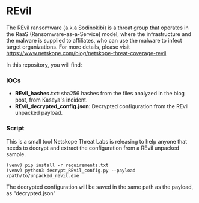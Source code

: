 # REvil
The REvil ransomware (a.k.a Sodinokibi) is a threat group that operates in the RaaS (Ransomware-as-a-Service) model, where the infrastructure and the malware is supplied to affiliates, who can use the malware to infect target organizations. For more details, please visit https://www.netskope.com/blog/netskope-threat-coverage-revil

In this repository, you will find:

### IOCs
* **REvil_hashes.txt**: sha256 hashes from the files analyzed in the blog post, from Kaseya's incident.
* **REvil_decrypted_config.json**: Decrypted configuration from the REvil unpacked payload.

### Script

This is a small tool Netskope Threat Labs is releasing to help anyone that needs to decrypt and extract the configuration from a REvil unpacked sample.

```shell
(venv) pip install -r requirements.txt
(venv) python3 decrypt_REvil_config.py --payload /path/to/unpacked_revil.exe
```

The decrypted configuration will be saved in the same path as the payload, as "decrypted.json"

